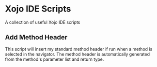 # Xojo IDE Scripts
A collection of useful Xojo IDE scripts

## Add Method Header
This script will insert my standard method header if run when a method is selected in the navigator. The method header is automatically generated from the method's parameter list and return type.
